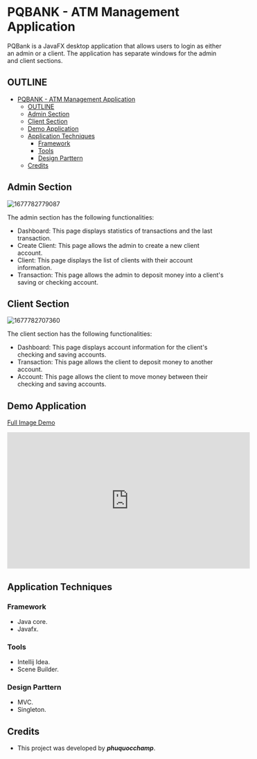# PQBANK - ATM Management Application

PQBank is a JavaFX desktop application that allows users to login as either an admin or a client. The application has separate windows for the admin and client sections.

## OUTLINE

- [PQBANK - ATM Management Application](#pqbank---atm-management-application)
  - [OUTLINE](#outline)
  - [Admin Section](#admin-section)
  - [Client Section](#client-section)
  - [Demo Application](#demo-application)
  - [Application Techniques](#application-techniques)
    - [Framework](#framework)
    - [Tools](#tools)
    - [Design Parttern](#design-parttern)
  - [Credits](#credits)

## Admin Section

![1677782779087](image/demo/1677782779087.png)

The admin section has the following functionalities:

- Dashboard: This page displays statistics of transactions and the last transaction.
- Create Client: This page allows the admin to create a new client account.
- Client: This page displays the list of clients with their account information.
- Transaction: This page allows the admin to deposit money into a client's saving or checking account.

## Client Section

![1677782707360](image/demo/1677782707360.png)

The client section has the following functionalities:

- Dashboard: This page displays account information for the client's checking and saving accounts.
- Transaction: This page allows the client to deposit money to another account.
- Account: This page allows the client to move money between their checking and saving accounts.

## Demo Application

[Full Image Demo](/demo.md)

<iframe width="560" height="315" src="https://www.youtube.com/embed/SwqfWVEIRVg" title="YouTube video player" frameborder="0" allow="accelerometer; autoplay; clipboard-write; encrypted-media; gyroscope; picture-in-picture; web-share" allowfullscreen></iframe>

## Application Techniques

### Framework

- Java core.
- Javafx.
  
### Tools

- Intellij Idea.
- Scene Builder.
  
### Design Parttern

- MVC.
- Singleton.

## Credits

- This project was developed by ***phuquocchamp***.
